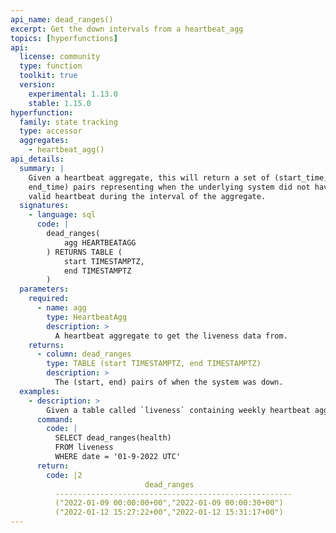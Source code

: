 ```yaml
---
api_name: dead_ranges()
excerpt: Get the down intervals from a heartbeat_agg
topics: [hyperfunctions]
api:
  license: community
  type: function
  toolkit: true
  version:
    experimental: 1.13.0
    stable: 1.15.0
hyperfunction:
  family: state tracking
  type: accessor
  aggregates:
    - heartbeat_agg()
api_details:
  summary: |
    Given a heartbeat aggregate, this will return a set of (start_time,
    end_time) pairs representing when the underlying system did not have a
    valid heartbeat during the interval of the aggregate.
  signatures:
    - language: sql
      code: |
        dead_ranges(
            agg HEARTBEATAGG
        ) RETURNS TABLE (
            start TIMESTAMPTZ,
            end TIMESTAMPTZ
        )
  parameters:
    required:
      - name: agg
        type: HeartbeatAgg
        description: >
          A heartbeat aggregate to get the liveness data from.
    returns:
      - column: dead_ranges
        type: TABLE (start TIMESTAMPTZ, end TIMESTAMPTZ)
        description: >
          The (start, end) pairs of when the system was down.
  examples:
    - description: >
        Given a table called `liveness` containing weekly heartbeat aggregates in column `health` with timestamp column `date`, we can use the following to get the intervals where the system was down during the week of Jan 9, 2022.
      command:
        code: |
          SELECT dead_ranges(health)
          FROM liveness
          WHERE date = '01-9-2022 UTC'
      return:
        code: |2
                              dead_ranges                     
          -----------------------------------------------------
          ("2022-01-09 00:00:00+00","2022-01-09 00:00:30+00")
          ("2022-01-12 15:27:22+00","2022-01-12 15:31:17+00")
---
```

